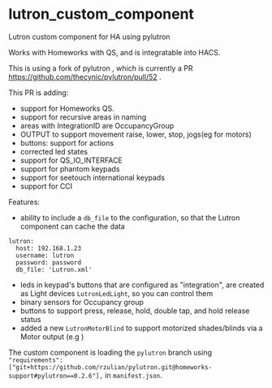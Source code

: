 # lutron_custom_component
Lutron custom component for HA using pylutron

Works with Homeworks with QS, and is integratable into HACS.

This is using a fork of pylutron , which is currently a PR https://github.com/thecynic/pylutron/pull/52 .

This PR is adding:
- support for Homeworks QS.
- support for recursive areas in naming
- areas with IntegrationID are OccupancyGroup
- OUTPUT to support movement raise, lower, stop, jogs(eg for motors)
- buttons: support for actions 
- corrected led states
- support for QS_IO_INTERFACE
- support for phantom keypads
- support for seetouch international keypads
- support for CCI

Features:
- ability to include a `db_file` to the configuration, so that the Lutron component can cache the data
```
lutron:
  host: 192.168.1.23
  username: lutron
  password: password
  db_file: 'Lutron.xml'
```
- leds in keypad's buttons that are configured as "integration", are created as Light devices `LutronLedLight`, so you can control them
- binary sensors for Occupancy group
- buttons to support press, release, hold, double tap, and hold release status
- added a new `LutronMotorBlind` to support motorized shades/blinds via a Motor output (e.g )

The custom component is loading the `pylutron` branch using `  "requirements": ["git+https://github.com/rzulian/pylutron.git@homeworks-support#pylutron==0.2.6"],` in `manifest.json`.
